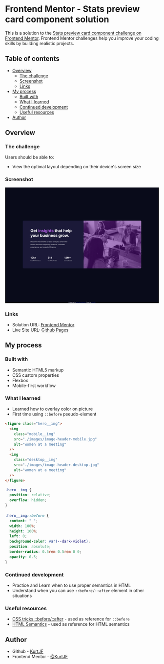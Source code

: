 # Frontend Mentor - Stats preview card component solution

This is a solution to the [Stats preview card component challenge on Frontend Mentor](https://www.frontendmentor.io/challenges/stats-preview-card-component-8JqbgoU62). Frontend Mentor challenges help you improve your coding skills by building realistic projects.

## Table of contents

- [Overview](#overview)
  - [The challenge](#the-challenge)
  - [Screenshot](#screenshot)
  - [Links](#links)
- [My process](#my-process)
  - [Built with](#built-with)
  - [What I learned](#what-i-learned)
  - [Continued development](#continued-development)
  - [Useful resources](#useful-resources)
- [Author](#author)

## Overview

### The challenge

Users should be able to:

- View the optimal layout depending on their device's screen size

### Screenshot

![](./screenshot.png)

### Links

- Solution URL: [Frontend Mentor](https://www.frontendmentor.io/solutions/responsive-stats-preview-card-RzEPW8e3hD)
- Live Site URL: [Github Pages](https://kurtjf.github.io/frontend-mentor/stats-preview/)

## My process

### Built with

- Semantic HTML5 markup
- CSS custom properties
- Flexbox
- Mobile-first workflow

### What I learned

- Learned how to overlay color on picture
- First time using `::before` pseudo-element

```html
<figure class="hero__img">
  <img
    class="mobile__img"
    src="./images/image-header-mobile.jpg"
    alt="women at a meeting"
  />
  <img
    class="desktop__img"
    src="./images/image-header-desktop.jpg"
    alt="women at a meeting"
  />
</figure>
```

```css
.hero__img {
  position: relative;
  overflow: hidden;
}

.hero__img::before {
  content: " ";
  width: 100%;
  height: 100%;
  left: 0;
  background-color: var(--dark-violet);
  position: absolute;
  border-radius: 0.5rem 0.5rem 0 0;
  opacity: 0.5;
}
```

### Continued development

- Practice and Learn when to use proper semantics in HTML
- Understand when you can use `::before/::after` element in other situations

### Useful resources

- [CSS tricks ::before/::after](https://css-tricks.com/almanac/selectors/a/after-and-before/) - used as reference for `::before`
- [HTML Semantics](https://developer.mozilla.org/en-US/docs/Glossary/Semantics) - used as reference for HTML semantics

## Author

- Github - [KurtJF](https://github.com/KurtJF)
- Frontend Mentor - [@KurtJF](https://www.frontendmentor.io/profile/KurtJF)
